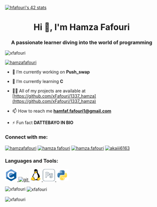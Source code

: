 
<a href="https://github.com/oakoudad/badge42"><img src="https://badge.mediaplus.ma/greenbinary/hfafouri" alt="hfafouri's 42 stats" /></a>

<h1 align="center">Hi 👋, I'm Hamza Fafouri</h1>
<h3 align="center">A passionate learner diving into the world of programming</h3>

<p align="left"> <img src="https://komarev.com/ghpvc/?username=xfafouri&label=Profile%20views&color=0e75b6&style=flat" alt="xfafouri" /> </p>

<p align="left"> <a href="https://twitter.com/hamzafafouri" target="blank"><img src="https://img.shields.io/twitter/follow/hamzafafouri?logo=twitter&style=for-the-badge" alt="hamzafafouri" /></a> </p>

- 🔭 I’m currently working on **Push_swap**

- 🌱 I’m currently learning **C**

- 👨‍💻 All of my projects are available at [https://github.com/xFafouri/1337_hamza](https://github.com/xFafouri/1337_hamza)

- 📫 How to reach me **hamfaf.fafouri1@gmail.com**

- ⚡ Fun fact **DATTEBAYO IN BIO**

<h3 align="left">Connect with me:</h3>
<p align="left">
<a href="https://twitter.com/hamzafafouri" target="blank"><img align="center" src="https://raw.githubusercontent.com/rahuldkjain/github-profile-readme-generator/master/src/images/icons/Social/twitter.svg" alt="hamzafafouri" height="30" width="40" /></a>
<a href="https://fb.com/hamza fafouri" target="blank"><img align="center" src="https://raw.githubusercontent.com/rahuldkjain/github-profile-readme-generator/master/src/images/icons/Social/facebook.svg" alt="hamza fafouri" height="30" width="40" /></a>
<a href="https://instagram.com/hamza.fafouri" target="blank"><img align="center" src="https://raw.githubusercontent.com/rahuldkjain/github-profile-readme-generator/master/src/images/icons/Social/instagram.svg" alt="hamza.fafouri" height="30" width="40" /></a>
<a href="https://discord.gg/akaiii6163" target="blank"><img align="center" src="https://raw.githubusercontent.com/rahuldkjain/github-profile-readme-generator/master/src/images/icons/Social/discord.svg" alt="akaiii6163" height="30" width="40" /></a>
</p>

<h3 align="left">Languages and Tools:</h3>
<p align="left"> <a href="https://www.cprogramming.com/" target="_blank" rel="noreferrer"> <img src="https://raw.githubusercontent.com/devicons/devicon/master/icons/c/c-original.svg" alt="c" width="40" height="40"/> </a> <a href="https://git-scm.com/" target="_blank" rel="noreferrer"> <img src="https://www.vectorlogo.zone/logos/git-scm/git-scm-icon.svg" alt="git" width="40" height="40"/> </a> <a href="https://www.linux.org/" target="_blank" rel="noreferrer"> <img src="https://raw.githubusercontent.com/devicons/devicon/master/icons/linux/linux-original.svg" alt="linux" width="40" height="40"/> </a> <a href="https://www.photoshop.com/en" target="_blank" rel="noreferrer"> <img src="https://raw.githubusercontent.com/devicons/devicon/master/icons/photoshop/photoshop-line.svg" alt="photoshop" width="40" height="40"/> </a> <a href="https://www.python.org" target="_blank" rel="noreferrer"> <img src="https://raw.githubusercontent.com/devicons/devicon/master/icons/python/python-original.svg" alt="python" width="40" height="40"/> </a> </p>

<p><img align="left" src="https://github-readme-stats.vercel.app/api/top-langs?username=xfafouri&show_icons=true&locale=en&layout=compact" alt="xfafouri" /></p>

<p>&nbsp;<img align="center" src="https://github-readme-stats.vercel.app/api?username=xfafouri&show_icons=true&locale=en" alt="xfafouri" /></p>

<p><img align="center" src="https://github-readme-streak-stats.herokuapp.com/?user=xfafouri&" alt="xfafouri" /></p>

